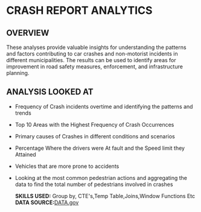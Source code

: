 # CRASH REPORT ANALYTICS

## OVERVIEW

These analyses provide valuable insights for understanding the patterns and factors contributing to car crashes and non-motorist incidents in different municipalities. The results can be used to identify areas for improvement in road safety measures, enforcement, and infrastructure planning.

## ANALYSIS LOOKED AT 
 
- Frequency of Crash incidents overtime and identifying the patterns and trends 

- Top 10 Areas with the Highest Frequency of Crash Occurrences 

- Primary causes of Crashes in different conditions and scenarios 

- Percentage Where the drivers were At fault and the Speed limit they Attained 

- Vehicles that are more prone to accidents 

- Looking at the most common pedestrian actions and aggregating the data to find the total number of pedestrians involved in crashes

  **SKILLS USED:** Group by, CTE's,Temp Table,Joins,Window Functions Etc
**DATA SOURCE:**[DATA.gov](https://catalog.data.gov/dataset/crash-reporting-drivers-data)